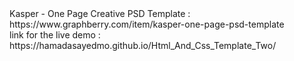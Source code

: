 <div>Kasper - One Page Creative PSD Template : https://www.graphberry.com/item/kasper-one-page-psd-template</div>
<div>link for the live demo : https://hamadasayedmo.github.io/Html_And_Css_Template_Two/ </div>
